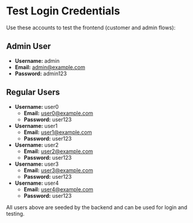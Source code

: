 # Test Login Credentials

Use these accounts to test the frontend (customer and admin flows):

## Admin User
- **Username:** admin
- **Email:** admin@example.com
- **Password:** admin123

## Regular Users
- **Username:** user0
  - **Email:** user0@example.com
  - **Password:** user123
- **Username:** user1
  - **Email:** user1@example.com
  - **Password:** user123
- **Username:** user2
  - **Email:** user2@example.com
  - **Password:** user123
- **Username:** user3
  - **Email:** user3@example.com
  - **Password:** user123
- **Username:** user4
  - **Email:** user4@example.com
  - **Password:** user123

All users above are seeded by the backend and can be used for login and testing.
